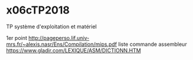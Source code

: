 # x06cTP2018
TP système d'exploitation et matériel

1er point
http://pageperso.lif.univ-mrs.fr/~alexis.nasr/Ens/Compilation/mips.pdf
liste commande assembleur
https://www.gladir.com/LEXIQUE/ASM/DICTIONN.HTM
